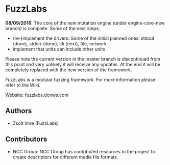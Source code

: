# FuzzLabs

**08/09/2016**: The core of the new mutation engine (under engine-core-new branch) is complete.
Some of the next steps:

 * (re-)implement the drivers. Some of the initial planned ones: stdout (done), stderr (done), cli (next), file, network
 * implement that units can include other units

Please note the current version in the master branch is discontinued from this point and very unlikely it will receive any updates. At the end it will be completely replaced with the new version of the framework.


FuzzLabs is a modular fuzzing framework. For more information please refer to the Wiki.

Website: fuzzlabs.dcnws.com

## Authors

 - Zsolt Imre (FuzzLabs)

## Contributors

 - NCC Group: NCC Group has contributed resources to the project to create descriptors for different media file formats.

